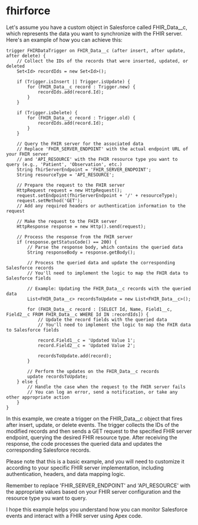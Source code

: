 # fhirforce
Let's assume you have a custom object in Salesforce called FHIR_Data__c, which represents the data you want to synchronize with the FHIR server. Here's an example of how you can achieve this:

```
trigger FHIRDataTrigger on FHIR_Data__c (after insert, after update, after delete) {
    // Collect the IDs of the records that were inserted, updated, or deleted
    Set<Id> recordIds = new Set<Id>();
    
    if (Trigger.isInsert || Trigger.isUpdate) {
        for (FHIR_Data__c record : Trigger.new) {
            recordIds.add(record.Id);
        }
    }
    
    if (Trigger.isDelete) {
        for (FHIR_Data__c record : Trigger.old) {
            recordIds.add(record.Id);
        }
    }
    
    // Query the FHIR server for the associated data
    // Replace 'FHIR_SERVER_ENDPOINT' with the actual endpoint URL of your FHIR server
    // and 'API_RESOURCE' with the FHIR resource type you want to query (e.g., 'Patient', 'Observation', etc.)
    String fhirServerEndpoint = 'FHIR_SERVER_ENDPOINT';
    String resourceType = 'API_RESOURCE';
    
    // Prepare the request to the FHIR server
    HttpRequest request = new HttpRequest();
    request.setEndpoint(fhirServerEndpoint + '/' + resourceType);
    request.setMethod('GET');
    // Add any required headers or authentication information to the request
    
    // Make the request to the FHIR server
    HttpResponse response = new Http().send(request);
    
    // Process the response from the FHIR server
    if (response.getStatusCode() == 200) {
        // Parse the response body, which contains the queried data
        String responseBody = response.getBody();
        
        // Process the queried data and update the corresponding Salesforce records
        // You'll need to implement the logic to map the FHIR data to Salesforce fields
        
        // Example: Updating the FHIR_Data__c records with the queried data
        List<FHIR_Data__c> recordsToUpdate = new List<FHIR_Data__c>();
        
        for (FHIR_Data__c record : [SELECT Id, Name, Field1__c, Field2__c FROM FHIR_Data__c WHERE Id IN :recordIds]) {
            // Update the record fields with the queried data
            // You'll need to implement the logic to map the FHIR data to Salesforce fields
            
            record.Field1__c = 'Updated Value 1';
            record.Field2__c = 'Updated Value 2';
            
            recordsToUpdate.add(record);
        }
        
        // Perform the updates on the FHIR_Data__c records
        update recordsToUpdate;
    } else {
        // Handle the case when the request to the FHIR server fails
        // You can log an error, send a notification, or take any other appropriate action
    }
}
```
In this example, we create a trigger on the FHIR_Data__c object that fires after insert, update, or delete events. The trigger collects the IDs of the modified records and then sends a GET request to the specified FHIR server endpoint, querying the desired FHIR resource type. After receiving the response, the code processes the queried data and updates the corresponding Salesforce records.

Please note that this is a basic example, and you will need to customize it according to your specific FHIR server implementation, including authentication, headers, and data mapping logic.

Remember to replace 'FHIR_SERVER_ENDPOINT' and 'API_RESOURCE' with the appropriate values based on your FHIR server configuration and the resource type you want to query.

I hope this example helps you understand how you can monitor Salesforce events and interact with a FHIR server using Apex code.
